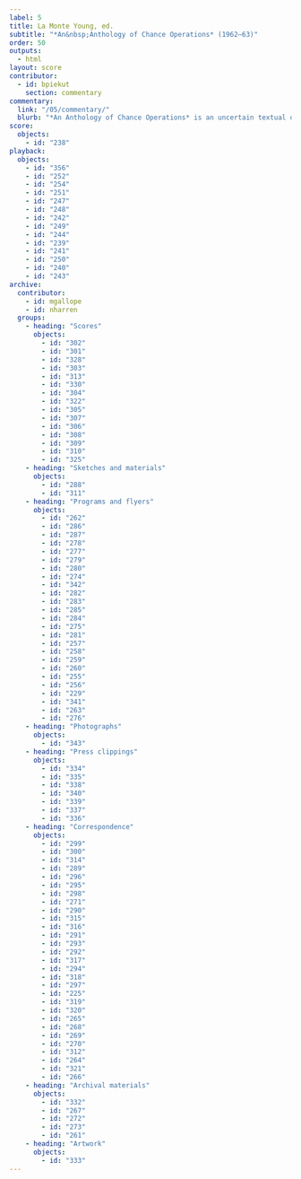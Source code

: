 ```yaml
---
label: 5
title: La Monte Young, ed.
subtitle: "*An&nbsp;Anthology of Chance Operations* (1962–63)"
order: 50
outputs: 
  - html
layout: score
contributor:
  - id: bpiekut
    section: commentary
commentary:
  link: "/05/commentary/"
  blurb: "*An Anthology of Chance Operations* is an uncertain textual object dense with history. The haphazard miscellany of scores, essays, and manifestos offers an early 1960s snapshot of competing cliques of New York–based practitioners who trained as visual artists, dancers, musicians, and poets. These individuals often worked to break down the separations between those disciplines with experimental notation as a common tool. The 1963 first edition was edited by La Monte Young, designed with striking typography by George Maciunas, and co-published by Young and Jackson Mac Low. Here, we present a complete digital edition of a rare, pre-publication, hand-bound proof from 1962 that names Jackson Mac Low and George Maciunas as publishers and includes materials ultimately excluded from the 1963 edition."
score:
  objects:
    - id: "238"
playback:
  objects:
    - id: "356"
    - id: "252"
    - id: "254"
    - id: "251"
    - id: "247"
    - id: "248"
    - id: "242"
    - id: "249"
    - id: "244"
    - id: "239"
    - id: "241"
    - id: "250"
    - id: "240"
    - id: "243"
archive: 
  contributor:
    - id: mgallope
    - id: nharren
  groups:
    - heading: "Scores"
      objects:
        - id: "302"
        - id: "301"
        - id: "328"
        - id: "303"
        - id: "313"
        - id: "330"
        - id: "304"
        - id: "322"
        - id: "305"
        - id: "307"
        - id: "306"
        - id: "308"
        - id: "309"
        - id: "310"
        - id: "325"
    - heading: "Sketches and materials"
      objects:
        - id: "288"
        - id: "311"
    - heading: "Programs and flyers"
      objects:
        - id: "262"
        - id: "286"
        - id: "287"
        - id: "278"
        - id: "277"
        - id: "279"
        - id: "280"
        - id: "274"
        - id: "342"
        - id: "282"
        - id: "283"
        - id: "285"
        - id: "284"
        - id: "275"
        - id: "281"
        - id: "257"
        - id: "258"
        - id: "259"
        - id: "260"
        - id: "255"
        - id: "256"
        - id: "229"
        - id: "341"
        - id: "263"
        - id: "276"
    - heading: "Photographs"
      objects:
        - id: "343"
    - heading: "Press clippings"
      objects:
        - id: "334"
        - id: "335"
        - id: "338"
        - id: "340"
        - id: "339"
        - id: "337"
        - id: "336"
    - heading: "Correspondence"
      objects:
        - id: "299"
        - id: "300"
        - id: "314"
        - id: "289"
        - id: "296"
        - id: "295"
        - id: "298"
        - id: "271"
        - id: "290"
        - id: "315"
        - id: "316"
        - id: "291"
        - id: "293"
        - id: "292"
        - id: "317"
        - id: "294"
        - id: "318"
        - id: "297"
        - id: "225"
        - id: "319"
        - id: "320"
        - id: "265"
        - id: "268"
        - id: "269"
        - id: "270"
        - id: "312"
        - id: "264"
        - id: "321"
        - id: "266"
    - heading: "Archival materials"
      objects:
        - id: "332"
        - id: "267"
        - id: "272"
        - id: "273"
        - id: "261"
    - heading: "Artwork"
      objects:
        - id: "333"
---
```

